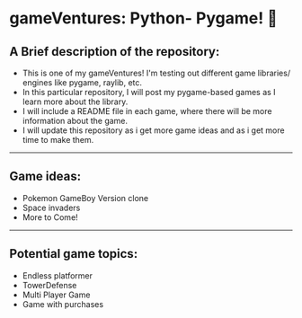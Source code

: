 # gameVentures: Python- Pygame! :snake:

## A Brief description of the repository:
- This is one of my gameVentures! I'm testing out different game libraries/ engines like pygame, raylib, etc.
- In this particular repository, I will post my pygame-based games as I learn more about the library.
- I will include a README file in each game, where there will be more information about the game.
- I will update this repository as i get more game ideas and as i get more time to make them.

---

## Game ideas:
- Pokemon GameBoy Version clone
- Space invaders
- More to Come!
---

## Potential game topics: 
- Endless platformer
- TowerDefense 
- Multi Player Game
- Game with purchases
